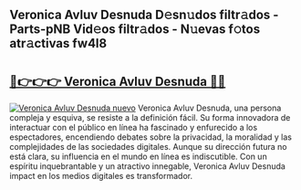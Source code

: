 ## Veronica Avluv Desnuda D𝚎sn𝚞dos filtr𝚊dos - Parts-pNB Vid𝚎os filtr𝚊dos - N𝚞evas f𝚘tos atr𝚊ctivas fw4l8

# <h2><a href="http://mb4uiya.tromn.icu/?c=Veronica+Avluv+Desnuda">🔗👉👉👉 Veronica Avluv Desnuda 🔗🔗</a></h2>

[![Veronica Avluv Desnuda nuevo](https://i.imgur.com/pEAQMta.gif)](http://mb4uiya.tromn.icu/?c=Veronica+Avluv+Desnuda)
Veronica Avluv Desnuda, una persona compleja y esquiva, se resiste a la definición fácil. Su forma innovadora de interactuar con el público en línea ha fascinado y enfurecido a los espectadores, encendiendo debates sobre la privacidad, la moralidad y las complejidades de las sociedades digitales. Aunque su dirección futura no está clara, su influencia en el mundo en línea es indiscutible. Con un espíritu inquebrantable y un atractivo innegable, Veronica Avluv Desnuda impact en los medios digitales es transformador.
